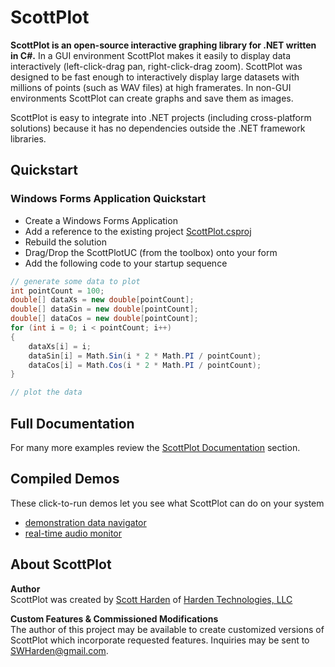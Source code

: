 # ScottPlot

**ScottPlot is an open-source interactive graphing library for .NET written in C#.** 
In a GUI environment ScottPlot makes it easily to display data interactively (left-click-drag pan, right-click-drag zoom). ScottPlot was designed to be fast enough to interactively display large datasets with millions of points (such as WAV files) at high framerates. In non-GUI environments ScottPlot can create graphs and save them as images.

ScottPlot is easy to integrate into .NET projects (including cross-platform solutions) because it has no dependencies outside the .NET framework libraries.

## Quickstart


### Windows Forms Application Quickstart
* Create a Windows Forms Application
* Add a reference to the existing project [ScottPlot.csproj](/src/ScottPlot.csproj)
* Rebuild the solution
* Drag/Drop the ScottPlotUC (from the toolbox) onto your form
* Add the following code to your startup sequence

```cs
// generate some data to plot
int pointCount = 100;
double[] dataXs = new double[pointCount];
double[] dataSin = new double[pointCount];
double[] dataCos = new double[pointCount];
for (int i = 0; i < pointCount; i++)
{
	dataXs[i] = i;
	dataSin[i] = Math.Sin(i * 2 * Math.PI / pointCount);
	dataCos[i] = Math.Cos(i * 2 * Math.PI / pointCount);
}

// plot the data
```

## Full Documentation
For many more examples review the [ScottPlot Documentation](doc) section.


## Compiled Demos
These click-to-run demos let you see what ScottPlot can do on your system
* [demonstration data navigator]()
* [real-time audio monitor]()

## About ScottPlot

**Author**\
ScottPlot was created by [Scott Harden](http://www.swharden.com) of [Harden Technologies, LLC](http://tech.swharden.com)

**Custom Features & Commissioned Modifications**\
The author of this project may be available to create customized versions of ScottPlot which incorporate requested features. Inquiries may be sent to [SWHarden@gmail.com](mailto:swharden@gmail.com).